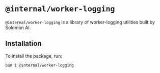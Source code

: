 # `@internal/worker-logging`

`@internal/worker-logging` is a library of worker-logging utilities built by Solomon AI.

## Installation

To install the package, run:

```bash
bun i @internal/worker-logging
```
